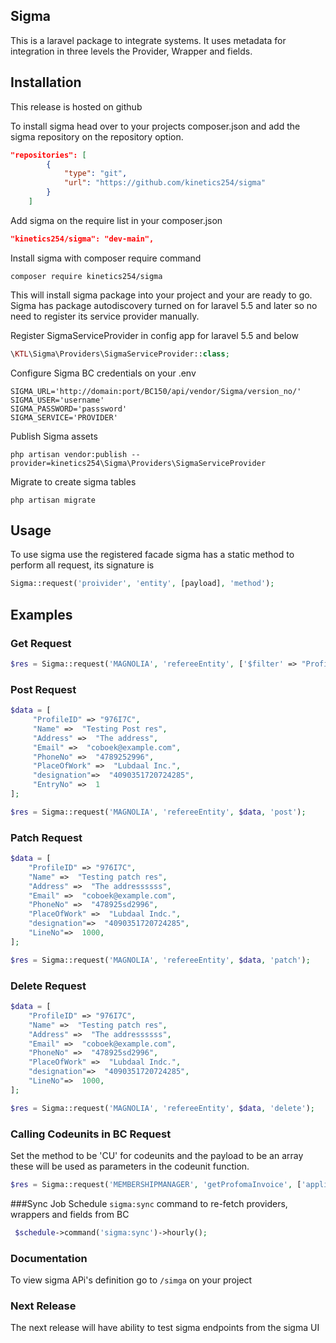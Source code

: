 ## Sigma
This is a laravel package to integrate systems. It uses metadata for integration in three levels the Provider, Wrapper and fields.

## Installation
This release is hosted on github

To install sigma head over to your projects composer.json
and add the sigma repository on the repository option.
```json
"repositories": [
        {
            "type": "git",
            "url": "https://github.com/kinetics254/sigma"
        }
    ]
```

Add sigma on the require list in your composer.json
```json
"kinetics254/sigma": "dev-main",
```

Install sigma with composer require command
```shell
composer require kinetics254/sigma
```

This will install sigma package into your project and your are ready to go.
Sigma has package autodiscovery turned on for laravel 5.5 and later so no need to register its service provider manually.

Register SigmaServiceProvider in config app for laravel 5.5 and below
```php
\KTL\Sigma\Providers\SigmaServiceProvider::class;
```
Configure Sigma BC credentials on your .env
```dotenv
SIGMA_URL='http://domain:port/BC150/api/vendor/Sigma/version_no/'
SIGMA_USER='username'
SIGMA_PASSWORD='passsword'
SIGMA_SERVICE='PROVIDER'
```

Publish Sigma assets
```shell
php artisan vendor:publish --provider=kinetics254\Sigma\Providers\SigmaServiceProvider
```

Migrate to create sigma tables

```shell
php artisan migrate
```

## Usage

To use sigma use the registered facade
sigma has a static method to perform all request, its signature is
```php
Sigma::request('proivider', 'entity', [payload], 'method');
```

## Examples
### Get Request
```php
$res = Sigma::request('MAGNOLIA', 'refereeEntity', ['$filter' => "ProfileID eq '976I7C'"]);
```

### Post Request
```php
$data = [
     "ProfileID" => "976I7C",
     "Name" =>  "Testing Post res",
     "Address" =>  "The address",
     "Email" =>  "coboek@example.com",
     "PhoneNo" =>  "4789252996",
     "PlaceOfWork" =>  "Lubdaal Inc.",
     "designation"=>  "4090351720724285",
     "EntryNo" =>  1
];

$res = Sigma::request('MAGNOLIA', 'refereeEntity', $data, 'post');
```

### Patch Request

```php
$data = [
    "ProfileID" => "976I7C",
    "Name" =>  "Testing patch res",
    "Address" =>  "The addressssss",
    "Email" =>  "coboek@example.com",
    "PhoneNo" =>  "478925sd2996",
    "PlaceOfWork" =>  "Lubdaal Indc.",
    "designation"=>  "4090351720724285",
    "LineNo"=>  1000,
];

$res = Sigma::request('MAGNOLIA', 'refereeEntity', $data, 'patch');
```
### Delete Request
```php
$data = [
    "ProfileID" => "976I7C",
    "Name" =>  "Testing patch res",
    "Address" =>  "The addressssss",
    "Email" =>  "coboek@example.com",
    "PhoneNo" =>  "478925sd2996",
    "PlaceOfWork" =>  "Lubdaal Indc.",
    "designation"=>  "4090351720724285",
    "LineNo"=>  1000,
];

$res = Sigma::request('MAGNOLIA', 'refereeEntity', $data, 'delete');
```
### Calling Codeunits in BC Request
Set the method to be 'CU' for codeunits and the payload to be an array 
these will be used as parameters in the codeunit function.
```php
$res = Sigma::request('MEMBERSHIPMANAGER', 'getProfomaInvoice', ['applicationNo' => "APP000033"], 'CU');
```

###Sync Job
Schedule ```sigma:sync``` command to re-fetch providers, wrappers and fields from BC
```php
 $schedule->command('sigma:sync')->hourly();
```

### Documentation
To view sigma APi's definition go to ```/simga``` on your project

### Next Release
The next release will have ability to test sigma endpoints from the sigma UI



